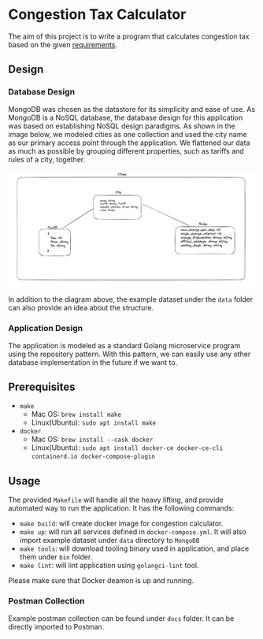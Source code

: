 # Congestion Tax Calculator

The aim of this project is to write a program that calculates congestion tax based on the given [requirements](docs/ASSIGMENT.md).
## Design
### Database Design

MongoDB was chosen as the datastore for its simplicity and ease of use. As MongoDB is a NoSQL database, the database design for this application was based on establishing NoSQL design paradigms. As shown in the image below, we modeled cities as one collection and used the city name as our primary access point through the application. We flattened our data as much as possible by grouping different properties, such as tariffs and rules of a city, together.

![design.png](docs%2Fdesign.png)

In addition to the diagram above, the example dataset under the `data` folder can also provide an idea about the structure.
### Application Design
The application is modeled as a standard Golang microservice program using the repository pattern. With this pattern, we can easily use any other database implementation in the future if we want to.
## Prerequisites 
- `make` 
  - Mac OS: `brew install make`
  - Linux(Ubuntu): `sudo apt install make`
- `docker` 
  - Mac OS: `brew install --cask docker`
  - Linux(Ubuntu): `sudo apt install docker-ce docker-ce-cli containerd.io docker-compose-plugin`

##  Usage
The provided `Makefile` will handle all the heavy lifting, and provide automated way to run the application. 
It has the following commands:
- `make build`: will create docker image for congestion calculator.
- `make up`: will run all services defined in `docker-compose.yml`. It will also import example dataset under `data` directory to `MongoDB`
- `make tools`: will download tooling binary used in application, and place them under `bin` folder.
- `make lint`: will lint application using `golangci-lint` tool.

Please make sure that Docker deamon is up and running.
### Postman Collection
Example postman collection can be found under `docs` folder. It can be directly imported to Postman.


